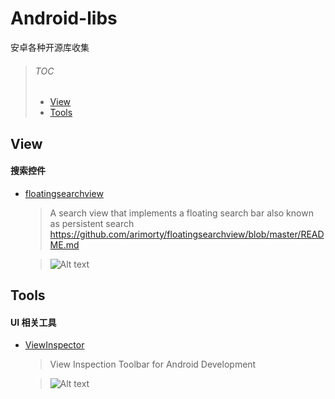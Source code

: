 # Android-libs
安卓各种开源库收集

> ###### TOC
> + [View](#view)
> + [Tools](#tools)

  
  
## View

#### 搜索控件

* [floatingsearchview][]

  > A search view that implements a floating search bar also known as persistent search https://github.com/arimorty/floatingsearchview/blob/master/README.md
  
  > ![Alt text](https://github.com/arimorty/floatingsearchview/raw/master/images/inaction.gif)

   [floatingsearchview]: https://github.com/arimorty/floatingsearchview

## Tools

#### UI 相关工具

* [ViewInspector][]

  > View Inspection Toolbar for Android Development 
  
  > ![Alt text](https://github.com/xfumihiro/ViewInspector/raw/master/images/sample.gif)
  
   [ViewInspector]: https://github.com/xfumihiro/ViewInspector
